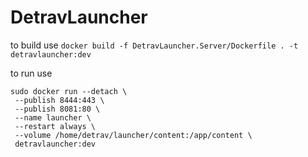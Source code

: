 # DetravLauncher

to build use `docker build -f DetravLauncher.Server/Dockerfile . -t detravlauncher:dev`


to run use 

```
sudo docker run --detach \
 --publish 8444:443 \
 --publish 8081:80 \
 --name launcher \
 --restart always \
 --volume /home/detrav/launcher/content:/app/content \
 detravlauncher:dev
```

